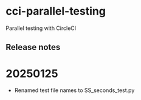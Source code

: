 # cci-parallel-testing
Parallel testing with CircleCI

## Release notes
# 20250125
- Renamed test file names to SS_seconds_test.py